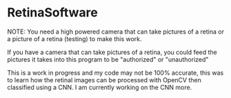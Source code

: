 # RetinaSoftware
NOTE: You need a high powered camera that can take pictures of a retina or a picture of a retina (testing) to make this work.

If you have a camera that can take pictures of a retina, you could feed the pictures it takes into this program to be "authorized" or "unauthorized"

This is a work in progress and my code may not be 100% accurate, this was to learn how the retinal images can be processed with OpenCV then classified using a CNN. I am currently working on the CNN more.
